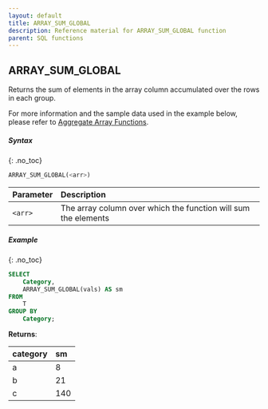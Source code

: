 ```yaml
---
layout: default
title: ARRAY_SUM_GLOBAL
description: Reference material for ARRAY_SUM_GLOBAL function
parent: SQL functions
---
```


## ARRAY\_SUM\_GLOBAL

Returns the sum of elements in the array column accumulated over the rows in each group.

For more information and the sample data used in the example below, please refer to [Aggregate Array Functions](./aggregate-array-functions.md). 

##### Syntax
{: .no_toc}

```sql
ARRAY_SUM_GLOBAL(<arr>)
```

| Parameter | Description                                                    |
| :--------- | :-------------------------------------------------------------- |
| `<arr>`   | The array column over which the function will sum the elements |

##### Example
{: .no_toc}

```sql
SELECT
	Category,
	ARRAY_SUM_GLOBAL(vals) AS sm
FROM
	T
GROUP BY
	Category;
```

**Returns**:

| category | sm  |
| :-------- | :--- |
| a        | 8   |
| b        | 21  |
| c        | 140 |

